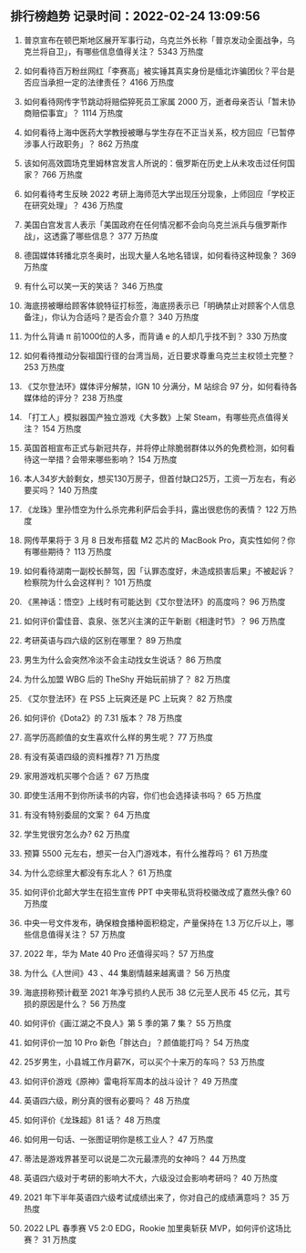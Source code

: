 
## 排行榜趋势 记录时间：2022-02-24 13:09:56
  
  1. 普京宣布在顿巴斯地区展开军事行动，乌克兰外长称「普京发动全面战争，乌克兰将自卫」，有哪些信息值得关注？ 5343 万热度
    
  2. 如何看待百万粉丝网红「李赛高」被实锤其真实身份是缅北诈骗团伙？平台是否应当承担一定的法律责任？ 4166 万热度
    
  3. 如何看待网传字节跳动将赔偿猝死员工家属 2000 万，逝者母亲否认「暂未协商赔偿事宜」？ 1114 万热度
    
  4. 如何看待上海中医药大学教授被曝与学生存在不正当关系，校方回应「已暂停涉事人行政职务」？ 862 万热度
    
  5. 该如何高效圆场克里姆林宫发言人所说的：俄罗斯在历史上从未攻击过任何国家？ 766 万热度
    
  6. 如何看待考生反映 2022 考研上海师范大学出现压分现象，上师回应「学校正在研究处理」？ 436 万热度
    
  7. 美国白宫发言人表示「美国政府在任何情况都不会向乌克兰派兵与俄罗斯作战」，这透露了哪些信息？ 377 万热度
    
  8. 德国媒体转播北京冬奥时，出现大量人名地名错误，如何看待这种现象？ 369 万热度
    
  9. 有什么可以笑一天的笑话？ 346 万热度
    
  10. 海底捞被曝给顾客体貌特征打标签，海底捞表示已「明确禁止对顾客个人信息备注」，你认为合适吗？是否会介意？ 340 万热度
    
  11. 为什么背诵 π 前1000位的人多，而背诵 e 的人却几乎找不到？ 330 万热度
    
  12. 如何看待推动分裂祖国行径的台湾当局，近日要求尊重乌克兰主权领土完整？ 253 万热度
    
  13. 《艾尔登法环》媒体评分解禁，IGN 10 分满分，M 站综合 97 分，如何看待各媒体给的评分？ 238 万热度
    
  14. 「打工人」模拟器国产独立游戏《大多数》上架 Steam，有哪些亮点值得关注？ 154 万热度
    
  15. 英国首相宣布正式与新冠共存，并将停止除脆弱群体以外的免费检测，如何看待这一举措？会带来哪些影响？ 154 万热度
    
  16. 本人34岁大龄剩女，想买130万房子，但首付缺口25万，工资一万左右，有必要买吗？ 140 万热度
    
  17. 《龙珠》里孙悟空为什么杀完弗利萨后会手抖，露出很悲伤的表情？ 122 万热度
    
  18. 网传苹果将于 3 月 8 日发布搭载 M2 芯片的 MacBook Pro，真实性如何？你有哪些期待？ 113 万热度
    
  19. 如何看待湖南一副校长醉驾，因「认罪态度好，未造成损害后果」不被起诉？检察院为什么会这样判？ 101 万热度
    
  20. 《黑神话：悟空》上线时有可能达到《艾尔登法环》的高度吗？ 96 万热度
    
  21. 如何评价雷佳音、袁泉、张艺兴主演的正午新剧《相逢时节》？ 96 万热度
    
  22. 考研英语与四六级的区别在哪里？ 89 万热度
    
  23. 男生为什么会突然冷淡不会主动找女生说话？ 86 万热度
    
  24. 为什么加盟 WBG 后的 TheShy 开始玩前排了？ 82 万热度
    
  25. 《艾尔登法环》在 PS5 上玩爽还是 PC 上玩爽？ 82 万热度
    
  26. 如何评价《Dota2》的 7.31 版本？ 78 万热度
    
  27. 高学历高颜值的女生喜欢什么样的男生呢？ 77 万热度
    
  28. 有没有英语四级的资料推荐? 71 万热度
    
  29. 家用游戏机买哪个合适？ 67 万热度
    
  30. 即使生活用不到你所读书的内容，你们也会选择读书吗？ 65 万热度
    
  31. 有没有特别委屈的文案？ 64 万热度
    
  32. 学生党很穷怎么办? 62 万热度
    
  33. 预算 5500 元左右，想买一台入门游戏本，有什么推荐吗？ 61 万热度
    
  34. 为什么恋综里大都没有东北人？ 61 万热度
    
  35. 如何评价北邮大学生在招生宣传 PPT 中夹带私货将校徽改成了嘉然头像? 60 万热度
    
  36. 中央一号文件发布，确保粮食播种面积稳定，产量保持在 1.3 万亿斤以上，哪些信息值得关注？ 57 万热度
    
  37. 2022 年，华为 Mate 40 Pro 还值得买吗？ 57 万热度
    
  38. 为什么《人世间》43 、44 集剧情越来越离谱？ 56 万热度
    
  39. 海底捞称预计截至 2021 年净亏损约人民币 38 亿元至人民币 45 亿元，其亏损的原因是什么？ 56 万热度
    
  40. 如何评价《画江湖之不良人》第 5 季的第 7 集？ 55 万热度
    
  41. 如何评价一加 10 Pro 新色「胖达白」？颜值能打吗？ 54 万热度
    
  42. 25岁男生，小县城工作月薪7K，可以买个十来万的车吗？ 53 万热度
    
  43. 如何评价游戏《原神》雷电将军周本的战斗设计？ 49 万热度
    
  44. 英语四六级，刷分真的很有必要吗？ 48 万热度
    
  45. 如何评价《龙珠超》81 话？ 48 万热度
    
  46. 如何用一句话、一张图证明你是核工业人？ 47 万热度
    
  47. 蒂法是游戏界甚至可以说是二次元最漂亮的女神吗？ 44 万热度
    
  48. 英语四六级对于考研的影响大不大，六级没过会影响考研吗？ 40 万热度
    
  49. 2021 年下半年英语四六级考试成绩出来了，你对自己的成绩满意吗？ 35 万热度
    
  50. 2022 LPL 春季赛 V5 2:0 EDG，Rookie 加里奥斩获 MVP，如何评价这场比赛？ 31 万热度
    